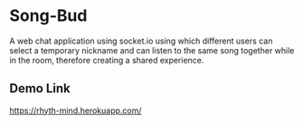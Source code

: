 # Song-Bud

A web chat application using socket.io using which different users can select a temporary nickname and can listen to the same song together while in the room, therefore creating a shared experience.


## Demo Link
https://rhyth-mind.herokuapp.com/
